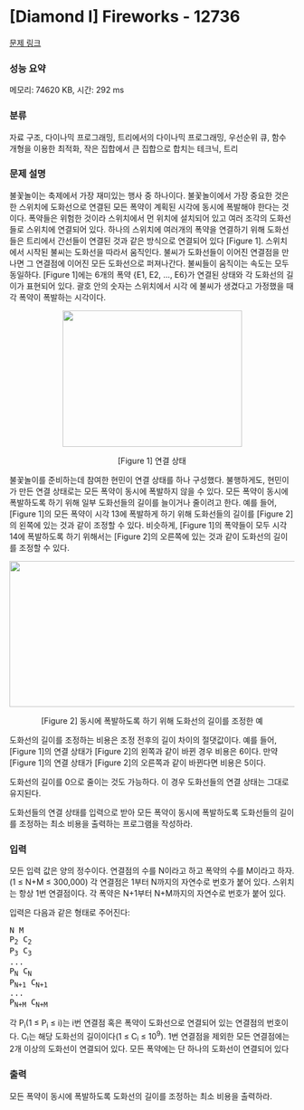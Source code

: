 # [Diamond I] Fireworks - 12736 

[문제 링크](https://www.acmicpc.net/problem/12736) 

### 성능 요약

메모리: 74620 KB, 시간: 292 ms

### 분류

자료 구조, 다이나믹 프로그래밍, 트리에서의 다이나믹 프로그래밍, 우선순위 큐, 함수 개형을 이용한 최적화, 작은 집합에서 큰 집합으로 합치는 테크닉, 트리

### 문제 설명

<p>불꽃놀이는 축제에서 가장 재미있는 행사 중 하나이다. 불꽃놀이에서 가장 중요한 것은 한 스위치에 도화선으로 연결된 모든 폭약이 계획된 시각에 동시에 폭발해야 한다는 것이다. 폭약들은 위험한 것이라 스위치에서 먼 위치에 설치되어 있고 여러 조각의 도화선들로 스위치에 연결되어 있다. 하나의 스위치에 여러개의 폭약을 연결하기 위해 도화선들은 트리에서 간선들이 연결된 것과 같은 방식으로 연결되어 있다 [Figure 1]. 스위치에서 시작된 불씨는 도화선을 따라서 움직인다. 불씨가 도화선들이 이어진 연결점을 만나면 그 연결점에 이어진 모든 도화선으로 퍼져나간다. 불씨들이 움직이는 속도는 모두 동일하다. [Figure 1]에는 6개의 폭약 {E1, E2, ..., E6}가 연결된 상태와 각 도화선의 길이가 표현되어 있다. 괄호 안의 숫자는 스위치에서 시각 에 불씨가 생겼다고 가정했을 때 각 폭약이 폭발하는 시각이다.</p>

<p style="text-align: center;"><img alt="" src="https://onlinejudgeimages.s3-ap-northeast-1.amazonaws.com/problem/12736/1.png" style="height:241px; width:317px"></p>

<p style="text-align: center;">[Figure 1] 연결 상태</p>

<p>불꽃놀이를 준비하는데 참여한 현민이 연결 상태를 하나 구성했다. 불행하게도, 현민이가 만든 연결 상태로는 모든 폭약이 동시에 폭발하지 않을 수 있다. 모든 폭약이 동시에 폭발하도록 하기 위해 일부 도화선들의 길이를 늘이거나 줄이려고 한다. 예를 들어, [Figure 1]의 모든 폭약이 시각 13에 폭발하게 하기 위해 도화선들의 길이를 [Figure 2]의 왼쪽에 있는 것과 같이 조정할 수 있다. 비슷하게, [Figure 1]의 폭약들이 모두 시각 14에 폭발하도록 하기 위해서는 [Figure 2]의 오른쪽에 있는 것과 같이 도화선의 길이를 조정할 수 있다.</p>

<p style="text-align: center;"><img alt="" src="https://onlinejudgeimages.s3-ap-northeast-1.amazonaws.com/problem/12736/2.png" style="height:258px; width:586px"></p>

<p style="text-align: center;">[Figure 2] 동시에 폭발하도록 하기 위해 도화선의 길이를 조정한 예</p>

<p>도화선의 길이를 조정하는 비용은 조정 전후의 길이 차이의 절댓값이다. 예를 들어, [Figure 1]의 연결 상태가 [Figure 2]의 왼쪽과 같이 바뀐 경우 비용은 6이다. 만약 [Figure 1]의 연결 상태가 [Figure 2]의 오른쪽과 같이 바뀐다면 비용은 5이다.</p>

<p>도화선의 길이를 0으로 줄이는 것도 가능하다. 이 경우 도화선들의 연결 상태는 그대로 유지된다.</p>

<p>도화선들의 연결 상태를 입력으로 받아 모든 폭약이 동시에 폭발하도록 도화선들의 길이를 조정하는 최소 비용을 출력하는 프로그램을 작성하라.</p>

### 입력 

 <p>모든 입력 값은 양의 정수이다. 연결점의 수를 N이라고 하고 폭약의 수를 M이라고 하자. (1 ≤ N+M ≤ 300,000) 각 연결점은 1부터 N까지의 자연수로 번호가 붙어 있다. 스위치는 항상 1번 연결점이다. 각 폭약은 N+1부터 N+M까지의 자연수로 번호가 붙어 있다.</p>

<p>입력은 다음과 같은 형태로 주어진다:</p>

<pre>N M
P<sub>2</sub> C<sub>2</sub>
P<sub>3</sub> C<sub>3</sub>
...
P<sub>N</sub> C<sub>N</sub>
P<sub>N+1</sub> C<sub>N+1</sub>
...
P<sub>N+M</sub> C<sub>N+M</sub></pre>

<p>각 P<sub>i</sub>(1 ≤ P<sub>i</sub> ≤ i)는 i번 연결점 혹은 폭약이 도화선으로 연결되어 있는 연결점의 번호이다. C<sub>i</sub>는 해당 도화선의 길이이다(1 ≤ C<sub>i</sub> ≤ 10<sup>9</sup>). 1번 연결점을 제외한 모든 연결점에는 2개 이상의 도화선이 연결되어 있다. 모든 폭약에는 단 하나의 도화선이 연결되어 있다</p>

### 출력 

 <p>모든 폭약이 동시에 폭발하도록 도화선의 길이를 조정하는 최소 비용을 출력하라.</p>


